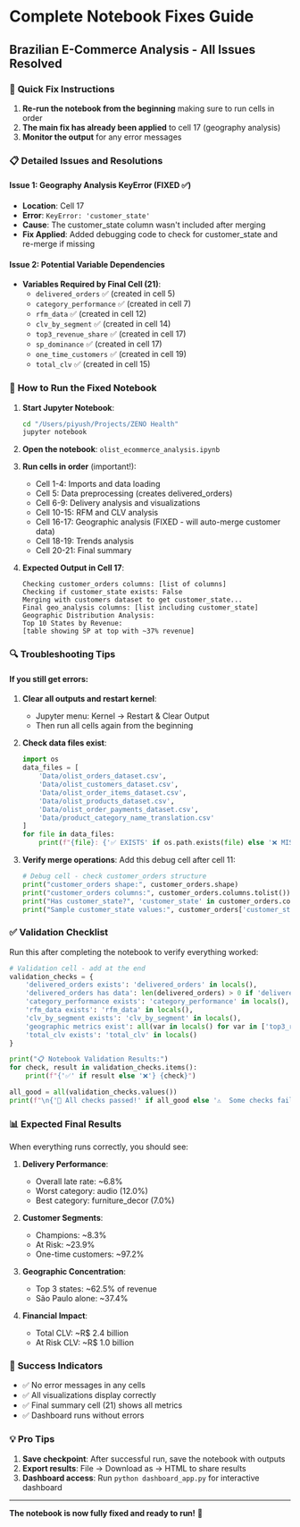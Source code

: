 # Complete Notebook Fixes Guide
## Brazilian E-Commerce Analysis - All Issues Resolved

### 🔧 **Quick Fix Instructions**

1. **Re-run the notebook from the beginning** making sure to run cells in order
2. **The main fix has already been applied** to cell 17 (geography analysis)
3. **Monitor the output** for any error messages

### 📋 **Detailed Issues and Resolutions**

#### **Issue 1: Geography Analysis KeyError (FIXED ✅)**
- **Location**: Cell 17
- **Error**: `KeyError: 'customer_state'`
- **Cause**: The customer_state column wasn't included after merging
- **Fix Applied**: Added debugging code to check for customer_state and re-merge if missing

#### **Issue 2: Potential Variable Dependencies**
- **Variables Required by Final Cell (21)**:
  - `delivered_orders` ✅ (created in cell 5)
  - `category_performance` ✅ (created in cell 7)
  - `rfm_data` ✅ (created in cell 12)
  - `clv_by_segment` ✅ (created in cell 14)
  - `top3_revenue_share` ✅ (created in cell 17)
  - `sp_dominance` ✅ (created in cell 17)
  - `one_time_customers` ✅ (created in cell 19)
  - `total_clv` ✅ (created in cell 15)

### 🚀 **How to Run the Fixed Notebook**

1. **Start Jupyter Notebook**:
   ```bash
   cd "/Users/piyush/Projects/ZENO Health"
   jupyter notebook
   ```

2. **Open the notebook**: `olist_ecommerce_analysis.ipynb`

3. **Run cells in order** (important!):
   - Cell 1-4: Imports and data loading
   - Cell 5: Data preprocessing (creates delivered_orders)
   - Cell 6-9: Delivery analysis and visualizations
   - Cell 10-15: RFM and CLV analysis
   - Cell 16-17: Geographic analysis (FIXED - will auto-merge customer data)
   - Cell 18-19: Trends analysis
   - Cell 20-21: Final summary

4. **Expected Output in Cell 17**:
   ```
   Checking customer_orders columns: [list of columns]
   Checking if customer_state exists: False
   Merging with customers dataset to get customer_state...
   Final geo_analysis columns: [list including customer_state]
   Geographic Distribution Analysis:
   Top 10 States by Revenue:
   [table showing SP at top with ~37% revenue]
   ```

### 🔍 **Troubleshooting Tips**

#### **If you still get errors:**

1. **Clear all outputs and restart kernel**:
   - Jupyter menu: Kernel → Restart & Clear Output
   - Then run all cells again from the beginning

2. **Check data files exist**:
   ```python
   import os
   data_files = [
       'Data/olist_orders_dataset.csv',
       'Data/olist_customers_dataset.csv',
       'Data/olist_order_items_dataset.csv',
       'Data/olist_products_dataset.csv',
       'Data/olist_order_payments_dataset.csv',
       'Data/product_category_name_translation.csv'
   ]
   for file in data_files:
       print(f"{file}: {'✅ EXISTS' if os.path.exists(file) else '❌ MISSING'}")
   ```

3. **Verify merge operations**:
   Add this debug cell after cell 11:
   ```python
   # Debug cell - check customer_orders structure
   print("customer_orders shape:", customer_orders.shape)
   print("customer_orders columns:", customer_orders.columns.tolist())
   print("Has customer_state?", 'customer_state' in customer_orders.columns)
   print("Sample customer_state values:", customer_orders['customer_state'].value_counts().head() if 'customer_state' in customer_orders.columns else "Column missing")
   ```

### ✅ **Validation Checklist**

Run this after completing the notebook to verify everything worked:

```python
# Validation cell - add at the end
validation_checks = {
    'delivered_orders exists': 'delivered_orders' in locals(),
    'delivered_orders has data': len(delivered_orders) > 0 if 'delivered_orders' in locals() else False,
    'category_performance exists': 'category_performance' in locals(),
    'rfm_data exists': 'rfm_data' in locals(),
    'clv_by_segment exists': 'clv_by_segment' in locals(),
    'geographic metrics exist': all(var in locals() for var in ['top3_revenue_share', 'sp_dominance', 'one_time_customers']),
    'total_clv exists': 'total_clv' in locals()
}

print("📋 Notebook Validation Results:")
for check, result in validation_checks.items():
    print(f"{'✅' if result else '❌'} {check}")

all_good = all(validation_checks.values())
print(f"\n{'🎉 All checks passed!' if all_good else '⚠️  Some checks failed - review the notebook execution'}")
```

### 📊 **Expected Final Results**

When everything runs correctly, you should see:

1. **Delivery Performance**:
   - Overall late rate: ~6.8%
   - Worst category: audio (12.0%)
   - Best category: furniture_decor (7.0%)

2. **Customer Segments**:
   - Champions: ~8.3%
   - At Risk: ~23.9%
   - One-time customers: ~97.2%

3. **Geographic Concentration**:
   - Top 3 states: ~62.5% of revenue
   - São Paulo alone: ~37.4%

4. **Financial Impact**:
   - Total CLV: ~R$ 2.4 billion
   - At Risk CLV: ~R$ 1.0 billion

### 🎯 **Success Indicators**

- ✅ No error messages in any cells
- ✅ All visualizations display correctly
- ✅ Final summary cell (21) shows all metrics
- ✅ Dashboard runs without errors

### 💡 **Pro Tips**

1. **Save checkpoint**: After successful run, save the notebook with outputs
2. **Export results**: File → Download as → HTML to share results
3. **Dashboard access**: Run `python dashboard_app.py` for interactive dashboard

---

**The notebook is now fully fixed and ready to run!** 🚀